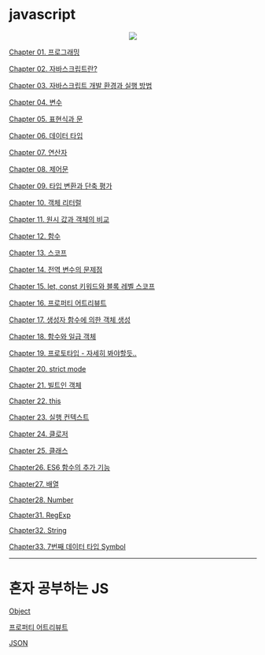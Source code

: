 # javascript
<div align="center">
<img src="https://images.velog.io/images/hustle-dev/post/9a376a17-0fb6-4689-9553-4e454ce1b3ca/%E1%84%86%E1%85%A9%E1%84%83%E1%85%A5%E1%86%AB%20%E1%84%8C%E1%85%A1%E1%84%87%E1%85%A1%E1%84%89%E1%85%B3%E1%84%8F%E1%85%B3%E1%84%85%E1%85%B5%E1%86%B8%E1%84%90%E1%85%B3.png">
</div>

[Chapter 01. 프로그래밍](https://www.notion.so/moondongmin/Chapter-01-f16e71341d7d488fbe525af0dcfe162d)

[Chapter 02. 자바스크립트란?](https://www.notion.so/Chapter-02-8fbc738e7bfa4ab7862a7edf9b342e1b?pvs=21)

[Chapter 03. 자바스크립트 개발 환경과 실행 방법](https://www.notion.so/Chapter-03-4b10459bf4414f208d58498a14deb77d?pvs=21)

[Chapter 04. 변수](https://www.notion.so/Chapter-04-df58fd3815ad4eae99c073e82bd93733?pvs=21)

[Chapter 05. 표현식과 문](https://www.notion.so/Chapter-05-6dbfed6979b84cb0863c8d627814c247?pvs=21)

[Chapter 06.  데이터 타입](https://www.notion.so/Chapter-06-a44013bed5bc4f8882adb11e845ecf15?pvs=21)

[Chapter 07. 연산자](https://www.notion.so/Chapter-07-1fa3256b9e2541d3ac52f92757e26834?pvs=21)

[Chapter 08. 제어문](https://www.notion.so/Chapter-08-32ae948dd180479e9c45399405cfb5c3?pvs=21)

[Chapter 09. 타입 변환과 단축 평가](https://www.notion.so/Chapter-09-568e050b1c964360b95cfc42b5919bd5?pvs=21)

[Chapter 10. 객체 리터럴](https://www.notion.so/Chapter-10-aec37ae1ec3a489aafa40d8bcf21c694?pvs=21)

[Chapter 11. 원시 값과 객체의 비교](https://www.notion.so/Chapter-11-4317e6d7114a4898825d9bd70e6911e8?pvs=21)

[Chapter 12. 함수](https://www.notion.so/Chapter-12-ca2654cf26ea4b3ab51dcea8b4931669?pvs=21)

[Chapter 13. 스코프](https://www.notion.so/Chapter-13-2b25c45d5dd24d8fa8cfe17e0ca6a7ca?pvs=21)

[Chapter 14. 전역 변수의 문제점](https://www.notion.so/Chapter-14-b0b437afb42b4ccfb07714dc27ae3921?pvs=21)

[Chapter 15. let, const 키워드와 블록 레벨 스코프](https://www.notion.so/Chapter-15-let-const-f7880736af9d4dc7810b583fdf6699d6?pvs=21)

[Chapter 16. 프로퍼티 어트리뷰트](https://www.notion.so/Chapter-16-08290810b2354b14a5097edcf116dde6?pvs=21)

[Chapter 17. 생성자 함수에 의한 객체 생성](https://www.notion.so/Chapter-17-7c2b81e5f2454304a1c76065e8b3d98c?pvs=21)

[Chapter 18. 함수와 일급 객체](https://www.notion.so/Chapter-18-ae0c6bd5d2f84e9183d8607a726d23b4?pvs=21)

[Chapter 19. 프로토타입 - 자세히 봐야할듯..](https://www.notion.so/Chapter-19-ba321af130f847068375b75bc5412fbc?pvs=21)

[Chapter 20. strict mode](https://www.notion.so/moondongmin/Chapter-20-strict-mode-393cec47803740dcb15c1cf420a963c1)

[Chapter 21. 빌트인 객체](https://www.notion.so/moondongmin/Chapter-21-95dc3281f292457087a56a635496064e)

[Chapter 22. this](https://www.notion.so/moondongmin/Chapter-22-this-8e9d9ddcedcd4459a3e48acf72571309)

[Chapter 23. 실행 컨텍스트](https://www.notion.so/moondongmin/Chapter-23-d7e86f0ff2154ef580031a202988684c)

[Chapter 24. 클로저](https://www.notion.so/moondongmin/Chapter24-a2f6abaf43f14b02889efee9fa6cb113)

[Chapter 25. 클래스](https://www.notion.so/moondongmin/Chapter25-6d6748cd03a44dee9827ca21fa2a8cb2)

[Chapter26. ES6 함수의 추가 기능](https://www.notion.so/moondongmin/Chapter26-ES6-926645ac4ee14b38a8502143172f510c)

[Chapter27. 배열](https://www.notion.so/moondongmin/Chapter27-234650bf3478451189fe6ba4df421850)

[Chapter28. Number](https://www.notion.so/moondongmin/Chapter28-Number-2ba3614203db4443bd577e595207a850)

[Chapter31. RegExp](https://www.notion.so/moondongmin/Chapter31-RegExp-2a371dd67ceb4a5a914be7ab7ecb2aa5)

[Chapter32. String](https://www.notion.so/moondongmin/Chapter-32-String-bca8edc491cf4565bd3feaaca2593b3b)

[Chapter33. 7번째 데이터 타입 Symbol](https://www.notion.so/moondongmin/Chapter-33-7-Symbol-bc2936547dbb4fc7ab590287a0a46eb3)

<hr>

# 혼자 공부하는 JS

[Object](https://moondongmin.notion.site/Object-161357c44e5680e984e8d421b1982441?pvs=4)

[프로퍼티 어트리뷰트](https://moondongmin.notion.site/161357c44e56805da0d2ef7451daf695?pvs=4)

[JSON](https://moondongmin.notion.site/JSON-161357c44e568097bdbef4a299043c6a?pvs=4)
